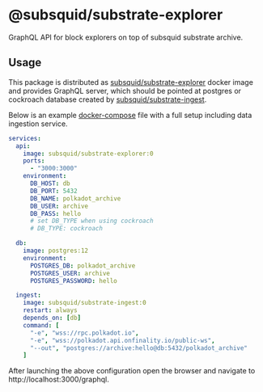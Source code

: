 # @subsquid/substrate-explorer

GraphQL API for block explorers on top of subsquid substrate archive.

## Usage

This package is distributed as [subsquid/substrate-explorer](https://hub.docker.com/r/subsquid/substrate-explorer)
docker image and provides GraphQL server, 
which should be pointed at postgres or cockroach database 
created by [subsquid/substrate-ingest](https://github.com/subsquid/squid/tree/master/substrate-ingest).

Below is an example [docker-compose](https://docs.docker.com/compose/compose-file/) 
file with a full setup including data ingestion service.

```yaml
services:
  api:
    image: subsquid/substrate-explorer:0
    ports:
      - "3000:3000"
    environment:
      DB_HOST: db
      DB_PORT: 5432
      DB_NAME: polkadot_archive
      DB_USER: archive
      DB_PASS: hello
      # set DB_TYPE when using cockroach
      # DB_TYPE: cockroach

  db:
    image: postgres:12
    environment:
      POSTGRES_DB: polkadot_archive
      POSTGRES_USER: archive
      POSTGRES_PASSWORD: hello

  ingest:
    image: subsquid/substrate-ingest:0
    restart: always
    depends_on: [db]
    command: [
      "-e", "wss://rpc.polkadot.io",
      "-e", "wss://polkadot.api.onfinality.io/public-ws",
      "--out", "postgres://archive:hello@db:5432/polkadot_archive"
    ]
```

After launching the above configuration open the browser and navigate to http://localhost:3000/graphql.

